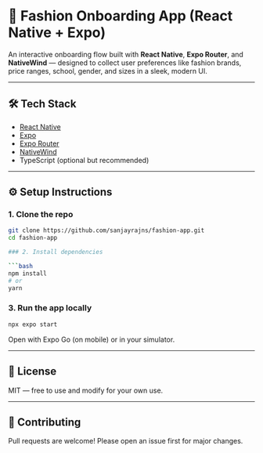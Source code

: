 # 🧢 Fashion Onboarding App (React Native + Expo)

An interactive onboarding flow built with **React Native**, **Expo Router**, and **NativeWind** — designed to collect user preferences like fashion brands, price ranges, school, gender, and sizes in a sleek, modern UI.

---


## 🛠️ Tech Stack

- [React Native](https://reactnative.dev/)
- [Expo](https://expo.dev/)
- [Expo Router](https://expo.github.io/router/docs)
- [NativeWind](https://www.nativewind.dev/)
- TypeScript (optional but recommended)

---

## ⚙️ Setup Instructions

### 1. Clone the repo

```bash
git clone https://github.com/sanjayrajns/fashion-app.git
cd fashion-app

### 2. Install dependencies

```bash
npm install
# or
yarn
```

### 3. Run the app locally

```bash
npx expo start
```

Open with Expo Go (on mobile) or in your simulator.

---
## 📝 License

MIT — free to use and modify for your own use.

---

## 🙌 Contributing

Pull requests are welcome! Please open an issue first for major changes.
